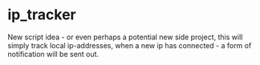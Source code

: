 # ip_tracker
New script idea - or even perhaps a potential new side project, this will simply track local ip-addresses, when a new ip has connected - a form of notification will be sent out.
